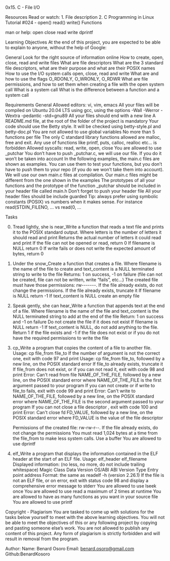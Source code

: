 0x15. C - File I/O

Resources
Read or watch:
	1. File description
	2. C Programming in Linux Tutorial #024 - open() read() write() Functions


man or help:
	open
	close
	read
	write
	dprintf

Learning Objectives
	At the end of this project, you are expected to be able to explain to anyone, without the help of Google:

General
	Look for the right source of information online
	How to create, open, close, read and write files
	What are file descriptors
	What are the 3 standard file descriptors, what are their purpose and what are their POSIX names
	How to use the I/O system calls open, close, read and write
	What are and how to use the flags O_RDONLY, O_WRONLY, O_RDWR
	What are file permissions, and how to set them when creating a file with the open system call
	What is a system call
	What is the difference between a function and a system call

Requirements
General
	Allowed editors: vi, vim, emacs
	All your files will be compiled on Ubuntu 20.04 LTS using gcc, using the options -Wall -Werror -Wextra -pedantic -std=gnu89
	All your files should end with a new line
	A README.md file, at the root of the folder of the project is mandatory
	Your code should use the Betty style. It will be checked using betty-style.pl and betty-doc.pl
	You are not allowed to use global variables
	No more than 5 functions per file
	The only C standard library functions allowed are malloc, free and exit. Any use of functions like printf, puts, calloc, realloc etc… is forbidden
	Allowed syscalls: read, write, open, close
	You are allowed to use _putchar
	You don’t have to push _putchar.c, we will use our file. If you do it won’t be taken into account
	In the following examples, the main.c files are shown as examples. You can use them to test your functions, but you don’t have to push them to your repo (if you do we won’t take them into account). We will use our own main.c files at compilation. Our main.c files might be different from the one shown in the examples
	The prototypes of all your functions and the prototype of the function _putchar should be included in your header file called main.h
	Don’t forget to push your header file
	All your header files should be include guarded
	Tip: always prefer using symbolic constants (POSIX) vs numbers when it makes sense. For instance read(STDIN_FILENO, ... vs read(0, ...

Tasks

0. Tread lightly, she is near_Write a function that reads a text file and prints it to the POSIX standard output.
	Where letters is the number of letters it should read and print
	Returns the actual number of letters it could read and print
	If the file can not be opened or read, return 0
	If filename is NULL return 0
	If write fails or does not write the expected amount of bytes, return 0

1. Under the snow_Create a function that creates a file.
	Where filename is the name of the file to create and text_content is a NULL terminated string to write to the file
	Returns: 1 on success, -1 on failure (file can not be created, file can not be written, write “fails”, etc…)
	The created file must have those permissions: rw-------. If the file already exists, do not change the permissions.
	If the file already exists, truncate it
	If filename is NULL return -1
	If text_content is NULL create an empty file

2. Speak gently, she can hear_Write a function that appends text at the end of a file.
	Where filename is the name of the file and text_content is the NULL terminated string to add at the end of the file
	Return: 1 on success and -1 on failure
	Do not create the file if it does not exist
	If filename is NULL return -1
	If text_content is NULL, do not add anything to the file. Return 1 if the file exists and -1 if the file does not exist or if you do not have the required permissions to write the file

3. cp_Write a program that copies the content of a file to another file.
	Usage: cp file_from file_to
	If the number of argument is not the correct one, exit with code 97 and print Usage: cp file_from file_to, followed by a new line, on the POSIX standard error
	If file_to already exists, truncate it
	If file_from does not exist, or if you can not read it, exit with code 98 and print Error: Can't read from file NAME_OF_THE_FILE, followed by a new line, on the POSIX standard error
	where NAME_OF_THE_FILE is the first argument passed to your program
	If you can not create or if write to file_to fails, exit with code 99 and print Error: Can't write to NAME_OF_THE_FILE, followed by a new line, on the POSIX standard error
	where NAME_OF_THE_FILE is the second argument passed to your program
	If you can not close a file descriptor , exit with code 100 and print Error: Can't close fd FD_VALUE, followed by a new line, on the POSIX standard error
	where FD_VALUE is the value of the file descriptor

	Permissions of the created file: rw-rw-r--. If the file already exists, do not change the permissions
	You must read 1,024 bytes at a time from the file_from to make less system calls. Use a buffer
	You are allowed to use dprintf

4. elf_Write a program that displays the information contained in the ELF header at the start of an ELF file.
	Usage: elf_header elf_filename
	Displayed information: (no less, no more, do not include trailing whitespace)
			Magic
			Class
			Data
			Version
			OS/ABI
			ABI Version
			Type
			Entry point address
	Format: the same as readelf -h (version 2.26.1)
	If the file is not an ELF file, or on error, exit with status code 98 and display a comprehensive error message to stderr
	You are allowed to use lseek once
	You are allowed to use read a maximum of 2 times at runtime
	You are allowed to have as many functions as you want in your source file
	You are allowed to use printf

Copyright - Plagiarism
	You are tasked to come up with solutions for the tasks below yourself to meet with the above learning objectives.
	You will not be able to meet the objectives of this or any following project by copying and pasting someone else’s work.
	You are not allowed to publish any content of this project.
	Any form of plagiarism is strictly forbidden and will result in removal from the program.

Author:
	Name:  Benard Osoro
	Email: benard.osoro@gmail.com
	Github:BenardKosoro
